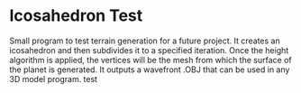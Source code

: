 # Icosahedron Test

Small program to test terrain generation for a future project.
It creates an icosahedron and then subdivides it to a specified iteration.
Once the height algorithm is applied, the vertices will be the mesh from which the surface of the planet is generated.
It outputs a wavefront .OBJ that can be used in any 3D model program.
test